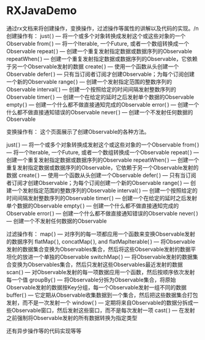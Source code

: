 # RXJavaDemo
通过rx文档来将创建操作，变换操作，过滤操作等属性的讲解以及代码的实现。/n
创建操作有：
just( ) — 将一个或多个对象转换成发射这个或这些对象的一个Observable
from( ) — 将一个Iterable, 一个Future, 或者一个数组转换成一个Observable
repeat( ) — 创建一个重复发射指定数据或数据序列的Observable
repeatWhen( ) — 创建一个重复发射指定数据或数据序列的Observable，它依赖于另一个Observable发射的数据
create( ) — 使用一个函数从头创建一个Observable
defer( ) — 只有当订阅者订阅才创建Observable；为每个订阅创建一个新的Observable
range( ) — 创建一个发射指定范围的整数序列的Observable
interval( ) — 创建一个按照给定的时间间隔发射整数序列的Observable
timer( ) — 创建一个在给定的延时之后发射单个数据的Observable
empty( ) — 创建一个什么都不做直接通知完成的Observable
error( ) — 创建一个什么都不做直接通知错误的Observable
never( ) — 创建一个不发射任何数据的Observable

变换操作有：
这个页面展示了创建Observable的各种方法。

just( ) — 将一个或多个对象转换成发射这个或这些对象的一个Observable
from( ) — 将一个Iterable, 一个Future, 或者一个数组转换成一个Observable
repeat( ) — 创建一个重复发射指定数据或数据序列的Observable
repeatWhen( ) — 创建一个重复发射指定数据或数据序列的Observable，它依赖于另一个Observable发射的数据
create( ) — 使用一个函数从头创建一个Observable
defer( ) — 只有当订阅者订阅才创建Observable；为每个订阅创建一个新的Observable
range( ) — 创建一个发射指定范围的整数序列的Observable
interval( ) — 创建一个按照给定的时间间隔发射整数序列的Observable
timer( ) — 创建一个在给定的延时之后发射单个数据的Observable
empty( ) — 创建一个什么都不做直接通知完成的Observable
error( ) — 创建一个什么都不做直接通知错误的Observable
never( ) — 创建一个不发射任何数据的Observable

过滤操作有：
map( ) — 对序列的每一项都应用一个函数来变换Observable发射的数据序列
flatMap( ), concatMap( ), and flatMapIterable( ) — 将Observable发射的数据集合变换为Observables集合，然后将这些Observable发射的数据平坦化的放进一个单独的Observable
switchMap( ) — 将Observable发射的数据集合变换为Observables集合，然后只发射这些Observables最近发射的数据
scan( ) — 对Observable发射的每一项数据应用一个函数，然后按顺序依次发射每一个值
groupBy( ) — 将Observable分拆为Observable集合，将原始Observable发射的数据按Key分组，每一个Observable发射一组不同的数据
buffer( ) — 它定期从Observable收集数据到一个集合，然后把这些数据集合打包发射，而不是一次发射一个
window( ) — 定期将来自Observable的数据分拆成一些Observable窗口，然后发射这些窗口，而不是每次发射一项
cast( ) — 在发射之前强制将Observable发射的所有数据转换为指定类型

还有异步操作等的代码实现等等
